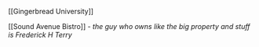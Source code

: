 [[Gingerbread University]]

[[Sound Avenue Bistro]] - *the guy who owns like the big property and stuff is Frederick H Terry*

